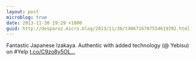 ```yaml
---
layout: post
microblog: true
date: 2013-11-30 19:29 +1000
guid: http://desparoz.micro.blog/2013/11/30/t406716707554619392.html
---
```

Fantastic Japanese Izakaya. Authentic with added technology (@ Yebisu) on #Yelp [t.co/C9zo8y5OL...](http://t.co/C9zo8y5OLE)
